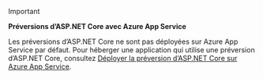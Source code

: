 > [!IMPORTANT]
> **Préversions d’ASP.NET Core avec Azure App Service**
>
> Les préversions d’ASP.NET Core ne sont pas déployées sur Azure App Service par défaut. Pour héberger une application qui utilise une préversion d’ASP.NET Core, consultez [Déployer la préversion d’ASP.NET Core sur Azure App Service](xref:host-and-deploy/azure-apps/index#deploy-aspnet-core-preview-release-to-azure-app-service).
